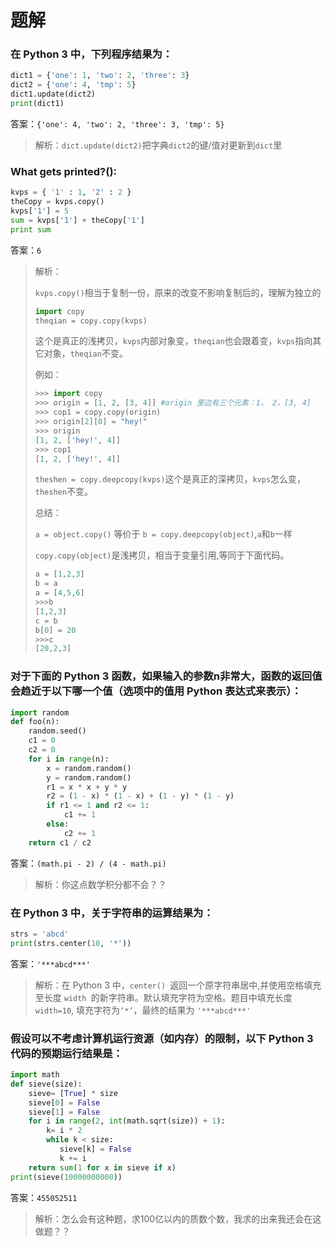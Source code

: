 # 题解

### 在 Python 3 中，下列程序结果为：

```python
dict1 = {'one': 1, 'two': 2, 'three': 3}
dict2 = {'one': 4, 'tmp': 5}
dict1.update(dict2)
print(dict1)
```

答案：`{'one': 4, 'two': 2, 'three': 3, 'tmp': 5}` 

> 解析：`dict.update(dict2)`把字典`dict2`的键/值对更新到`dict`里



### What gets printed?():

```python
kvps = { '1' : 1, '2' : 2 }
theCopy = kvps.copy()
kvps['1'] = 5
sum = kvps['1'] + theCopy['1']
print sum
```

答案：`6`

> 解析：
>
> `kvps.copy()`相当于复制一份，原来的改变不影响复制后的，理解为独立的
>
> ```python
> import copy
> theqian = copy.copy(kvps)
> ```
>
> 这个是真正的浅拷贝，`kvps`内部对象变，`theqian`也会跟着变，`kvps`指向其它对象，`theqian`不变。
>
> 例如：
>
> ```python
> >>> import copy 
> >>> origin = [1, 2, [3, 4]] #origin 里边有三个元素：1， 2，[3, 4]
> >>> cop1 = copy.copy(origin)
> >>> origin[2][0] = "hey!"
> >>> origin 
> [1, 2, ['hey!', 4]] 
> >>> cop1
> [1, 2, ['hey!', 4]]
> ```
>
> `theshen = copy.deepcopy(kvps)`这个是真正的深拷贝，`kvps`怎么变，`theshen`不变。
>
> 总结：
>
> `a = object.copy()` 等价于 `b = copy.deepcopy(object)`,`a`和`b`一样
>
> `copy.copy(object)`是浅拷贝，相当于变量引用,等同于下面代码。
>
> ```python
> a = [1,2,3]
> b = a
> a = [4,5,6]
> >>>b
> [1,2,3]
> c = b
> b[0] = 20
> >>>c
> [20,2,3]
> ```



### 对于下面的 Python 3 函数，如果输入的参数n非常大，函数的返回值会趋近于以下哪一个值（选项中的值用 Python 表达式来表示）：

```python
import random 
def foo(n):
    random.seed()
    c1 = 0
    c2 = 0
    for i in range(n):
		x = random.random()
		y = random.random()
		r1 = x * x + y * y
		r2 = (1 - x) * (1 - x) + (1 - y) * (1 - y)
		if r1 <= 1 and r2 <= 1:
			c1 += 1
		else:
			c2 += 1
	return c1 / c2
```

答案：`(math.pi - 2) / (4 - math.pi)`

> 解析：你这点数学积分都不会？？



### 在 Python 3 中，关于字符串的运算结果为：

```python
strs = 'abcd'
print(strs.center(10, '*'))
```

答案：`'***abcd***'`

> 解析：在 Python 3 中，`center() `返回一个原字符串居中,并使用空格填充至长度 `width `的新字符串。默认填充字符为空格。题目中填充长度 `width=10`, 填充字符为`‘*’`，最终的结果为 `'***abcd***'`



### 假设可以不考虑计算机运行资源（如内存）的限制，以下  Python 3  代码的预期运行结果是：

```python
import math
def sieve(size):
    sieve= [True] * size
    sieve[0] = False
    sieve[1] = False
    for i in range(2, int(math.sqrt(size)) + 1):
        k= i * 2
        while k < size:
           sieve[k] = False
           k += i
    return sum(1 for x in sieve if x)
print(sieve(10000000000))
```

答案：`455052511`

> 解析：怎么会有这种题，求100亿以内的质数个数，我求的出来我还会在这做题？？
